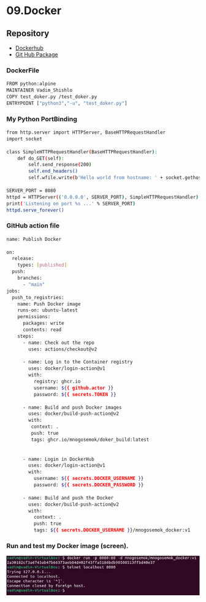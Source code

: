 # 09.Docker

## Repository 
* [Dockerhub](https://hub.docker.com/r/mnogosemok/mnogosemok_docker)
* [Git Hub Package ](https://github.com/users/mnogosemok/packages/container/package/doker_build)

### DockerFile
```bash
FROM python:alpine
MAINTAINER Vadim_Shishlo
COPY test_doker.py /test_doker.py
ENTRYPOINT ["python3","-u", "test_doker.py"]
```

### My Python PortBinding 
```bash
from http.server import HTTPServer, BaseHTTPRequestHandler
import socket

class SimpleHTTPRequestHandler(BaseHTTPRequestHandler):
    def do_GET(self):
        self.send_response(200)
        self.end_headers()
        self.wfile.write(b'Hello world from hostname: ' + socket.gethostname().encode())

SERVER_PORT = 8080
httpd = HTTPServer(('0.0.0.0', SERVER_PORT), SimpleHTTPRequestHandler)
print('Listening on port %s ...' % SERVER_PORT)
httpd.serve_forever()
```

### GitHub action file
```bash
name: Publish Docker

on:
  release:
    types: [published]
  push:
    branches:
      - "main"
jobs:
  push_to_registries:
    name: Push Docker image
    runs-on: ubuntu-latest
    permissions:
      packages: write
      contents: read
    steps:
      - name: Check out the repo
        uses: actions/checkout@v2

      - name: Log in to the Container registry
        uses: docker/login-action@v1
        with:
          registry: ghcr.io
          username: ${{ github.actor }}
          password: ${{ secrets.TOKEN }}

      - name: Build and push Docker images
        uses: docker/build-push-action@v2
        with:
         context: .
         push: true
         tags: ghcr.io/mnogosemok/doker_build:latest


      - name: Login in DockerHub
        uses: docker/login-action@v1
        with:
          username: ${{ secrets.DOCKER_USERNAME }}
          password: ${{ secrets.DOCKER_PASSWORD }}

      - name: Build and push the Docker 
        uses: docker/build-push-action@v2
        with:
          context: .
          push: true
          tags: ${{ secrets.DOCKER_USERNAME }}/mnogosemok_docker:v1
```

### Run and test my Docker image (screen).
![Image 1](screen.jpg)
